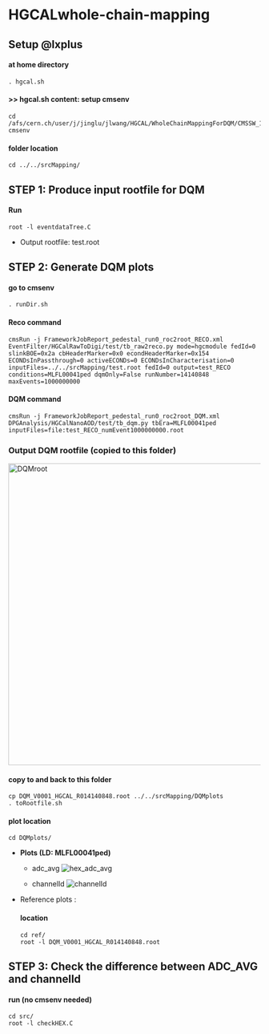 # HGCALwhole-chain-mapping

## Setup @lxplus
#### at home directory
    . hgcal.sh

#### >> hgcal.sh content: setup cmsenv
    cd /afs/cern.ch/user/j/jinglu/jlwang/HGCAL/WholeChainMappingForDQM/CMSSW_13_2_0_pre3/src
    cmsenv

#### folder location
    cd ../../srcMapping/


## STEP 1: Produce input rootfile for DQM
#### Run
    root -l eventdataTree.C

- Output rootfile: test.root


## STEP 2: Generate DQM plots
#### go to cmsenv
    . runDir.sh
#### Reco command
    cmsRun -j FrameworkJobReport_pedestal_run0_roc2root_RECO.xml EventFilter/HGCalRawToDigi/test/tb_raw2reco.py mode=hgcmodule fedId=0 slinkBOE=0x2a cbHeaderMarker=0x0 econdHeaderMarker=0x154 ECONDsInPassthrough=0 activeECONDs=0 ECONDsInCharacterisation=0 inputFiles=../../srcMapping/test.root fedId=0 output=test_RECO conditions=MLFL00041ped dqmOnly=False runNumber=14140848 maxEvents=1000000000
#### DQM command
    cmsRun -j FrameworkJobReport_pedestal_run0_roc2root_DQM.xml DPGAnalysis/HGCalNanoAOD/test/tb_dqm.py tbEra=MLFL00041ped inputFiles=file:test_RECO_numEvent1000000000.root

### Output DQM rootfile (copied to this folder)
<img width="602" alt="DQMroot" src="https://github.com/JingluWang/HGCALwhole-chain-mapping/assets/107279970/b62b45f5-1b36-48f9-8554-5118cf9fa402">

#### copy to and back to this folder
    cp DQM_V0001_HGCAL_R014140848.root ../../srcMapping/DQMplots
    . toRootfile.sh
    
#### plot location
    cd DQMplots/

- **Plots (LD: MLFL00041ped)**
  - adc_avg
    ![hex_adc_avg](https://github.com/JingluWang/HGCALwhole-chain-mapping/assets/107279970/421890f9-5785-427c-b5c3-ddbabc122c41)

  - channelId
    ![channelId](https://github.com/JingluWang/HGCALwhole-chain-mapping/assets/107279970/6f761574-ee18-4fe4-b66c-503db3bb3e91)


- Reference plots :
  #### location
      cd ref/
      root -l DQM_V0001_HGCAL_R014140848.root

## STEP 3: Check the difference between ADC_AVG and channelId
#### run (no cmsenv needed)
    cd src/
    root -l checkHEX.C
